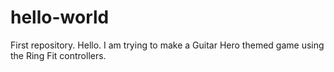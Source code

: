 # hello-world
First repository. Hello. I am trying to make a Guitar Hero themed game using the Ring Fit controllers.
